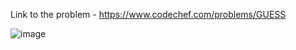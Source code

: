 Link to the problem - https://www.codechef.com/problems/GUESS



![image](https://github.com/Haleshot/Competitive-Programming/assets/57552973/ebe7396a-0586-4989-9b36-2b96327847eb)
